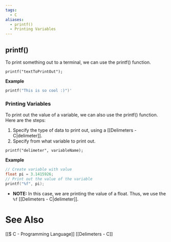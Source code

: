 ```yaml
---
tags:
  - C
aliases:
  - printf()
  - Printing Variables
---
```

## printf()
To print something out to a terminal, we can use the printf() function.
```
printf("textToPrintOut");
```
**Example**
```c
printf("This is so cool :)")'
```

### Printing Variables
To print out the value of a variable, we can also use the printf() function. Here are the steps:
1. Specify the type of data to print out, using a [[Delimeters - C|delimeter]].
2. Specify from what variable to print out.
```
printf("delimeter", variableName);
```
**Example**
```c showlinenumbers
// Create variable with value
float pi = 3.1415926;
// Print out the value of the variable
printf("%f", pi);
```
- **NOTE:** In this case, we are printing the value of a float. Thus, we use the `%f` [[Delimeters - C|delimeter]].


# See Also
[[$ C - Programming Language]]
[[Delimeters - C]]